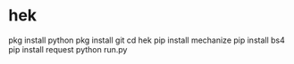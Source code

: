 # hek
pkg install python
pkg install git
cd hek
pip install mechanize
pip install bs4
pip install request
python run.py
